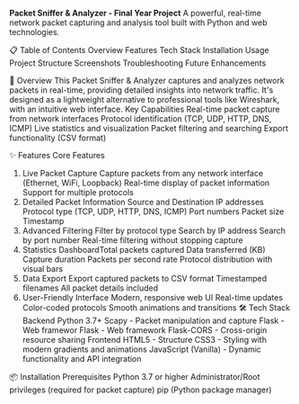 **Packet Sniffer & Analyzer - Final Year Project**
A powerful, real-time network packet capturing and analysis tool built with Python and web technologies.

📋 Table of Contents
Overview
Features
Tech Stack
Installation
Usage
Project Structure
Screenshots
Troubleshooting
Future Enhancements

🎯 Overview
This Packet Sniffer & Analyzer captures and analyzes network packets in real-time, providing detailed insights into network
traffic. It's designed as a lightweight alternative to professional tools like Wireshark, with an intuitive web interface.
Key Capabilities
Real-time packet capture from network interfaces
Protocol identification (TCP, UDP, HTTP, DNS, ICMP)
Live statistics and visualization
Packet filtering and searching
Export functionality (CSV format)

✨ Features
Core Features
1. Live Packet Capture
Capture packets from any network interface (Ethernet, WiFi, Loopback)
Real-time display of packet information
Support for multiple protocols
2. Detailed Packet Information
Source and Destination IP addresses
Protocol type (TCP, UDP, HTTP, DNS, ICMP)
Port numbers
Packet size
Timestamp
3. Advanced Filtering
Filter by protocol type
Search by IP address
Search by port number
Real-time filtering without stopping capture
4. Statistics DashboardTotal packets captured
Data transferred (KB)
Capture duration
Packets per second rate
Protocol distribution with visual bars
5. Data Export
Export captured packets to CSV format
Timestamped filenames
All packet details included
6. User-Friendly Interface
Modern, responsive web UI
Real-time updates
Color-coded protocols
Smooth animations and transitions
🛠 Tech Stack
Backend
Python 3.7+
Scapy - Packet manipulation and capture
Flask - Web framewor
Flask - Web framework
Flask-CORS - Cross-origin resource sharing
Frontend
HTML5 - Structure
CSS3 - Styling with modern gradients and animations
JavaScript (Vanilla) - Dynamic functionality and API integration

📦 Installation
Prerequisites
Python 3.7 or higher
Administrator/Root privileges (required for packet capture)
pip (Python package manager)
